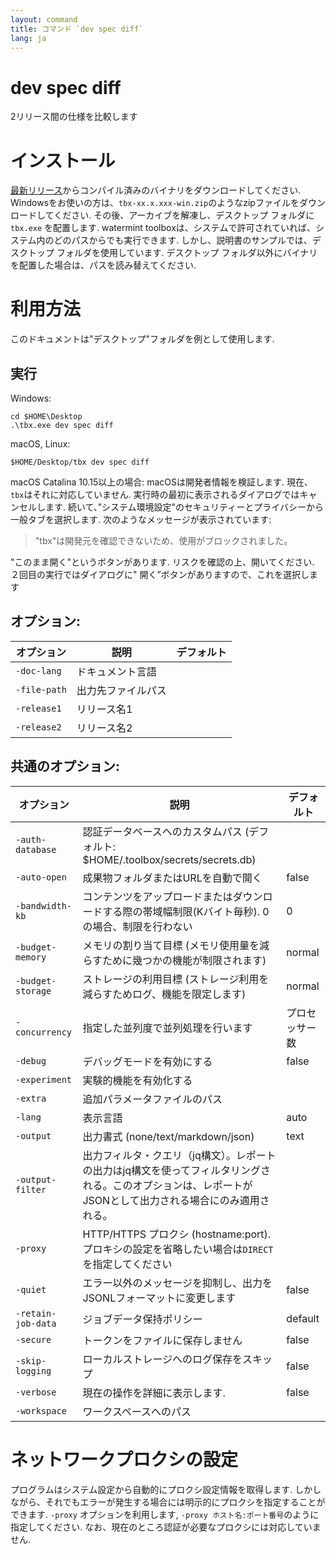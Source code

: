 ```yaml
---
layout: command
title: コマンド `dev spec diff`
lang: ja
---
```


# dev spec diff

2リリース間の仕様を比較します

# インストール

[最新リリース](https://github.com/watermint/toolbox/releases/latest)からコンパイル済みのバイナリをダウンロードしてください.
Windowsをお使いの方は、`tbx-xx.x.xxx-win.zip`のようなzipファイルをダウンロードしてください. その後、アーカイブを解凍し、デスクトップ
フォルダに `tbx.exe` を配置します.
watermint toolboxは、システムで許可されていれば、システム内のどのパスからでも実行できます. しかし、説明書のサンプルでは、デスクトップ
フォルダを使用しています. デスクトップ フォルダ以外にバイナリを配置した場合は、パスを読み替えてください.

# 利用方法

このドキュメントは"デスクトップ"フォルダを例として使用します.

## 実行

Windows:

```
cd $HOME\Desktop
.\tbx.exe dev spec diff 
```

macOS, Linux:

```
$HOME/Desktop/tbx dev spec diff 
```

macOS Catalina 10.15以上の場合: macOSは開発者情報を検証します. 現在、`tbx`はそれに対応していません.
実行時の最初に表示されるダイアログではキャンセルします. 続いて、”システム環境設定"のセキュリティーとプライバシーから一般タブを選択します.
次のようなメッセージが表示されています:
> "tbx"は開発元を確認できないため、使用がブロックされました。

"このまま開く"というボタンがあります. リスクを確認の上、開いてください. ２回目の実行ではダイアログに"
開く”ボタンがありますので、これを選択します

## オプション:

| オプション        | 説明        | デフォルト |
|--------------|-----------|-------|
| `-doc-lang`  | ドキュメント言語  |       |
| `-file-path` | 出力先ファイルパス |       |
| `-release1`  | リリース名1    |       |
| `-release2`  | リリース名2    |       |

## 共通のオプション:

| オプション              | 説明                                                                                | デフォルト   |
|--------------------|-----------------------------------------------------------------------------------|---------|
| `-auth-database`   | 認証データベースへのカスタムパス (デフォルト: $HOME/.toolbox/secrets/secrets.db)                       |         |
| `-auto-open`       | 成果物フォルダまたはURLを自動で開く                                                               | false   |
| `-bandwidth-kb`    | コンテンツをアップロードまたはダウンロードする際の帯域幅制限(Kバイト毎秒). 0の場合、制限を行わない                              | 0       |
| `-budget-memory`   | メモリの割り当て目標 (メモリ使用量を減らすために幾つかの機能が制限されます)                                           | normal  |
| `-budget-storage`  | ストレージの利用目標 (ストレージ利用を減らすためログ、機能を限定します)                                             | normal  |
| `-concurrency`     | 指定した並列度で並列処理を行います                                                                 | プロセッサー数 |
| `-debug`           | デバッグモードを有効にする                                                                     | false   |
| `-experiment`      | 実験的機能を有効化する                                                                       |         |
| `-extra`           | 追加パラメータファイルのパス                                                                    |         |
| `-lang`            | 表示言語                                                                              | auto    |
| `-output`          | 出力書式 (none/text/markdown/json)                                                    | text    |
| `-output-filter`   | 出力フィルタ・クエリ（jq構文）。レポートの出力はjq構文を使ってフィルタリングされる。このオプションは、レポートがJSONとして出力される場合にのみ適用される。 |         |
| `-proxy`           | HTTP/HTTPS プロクシ (hostname:port). プロキシの設定を省略したい場合は`DIRECT`を指定してください                |         |
| `-quiet`           | エラー以外のメッセージを抑制し、出力をJSONLフォーマットに変更します                                              | false   |
| `-retain-job-data` | ジョブデータ保持ポリシー                                                                      | default |
| `-secure`          | トークンをファイルに保存しません                                                                  | false   |
| `-skip-logging`    | ローカルストレージへのログ保存をスキップ                                                              | false   |
| `-verbose`         | 現在の操作を詳細に表示します.                                                                   | false   |
| `-workspace`       | ワークスペースへのパス                                                                       |         |

# ネットワークプロクシの設定

プログラムはシステム設定から自動的にプロクシ設定情報を取得します. しかしながら、それでもエラーが発生する場合には明示的にプロクシを指定することができます.
`-proxy` オプションを利用します, `-proxy ホスト名:ポート番号`のように指定してください. なお、現在のところ認証が必要なプロクシには対応していません.


